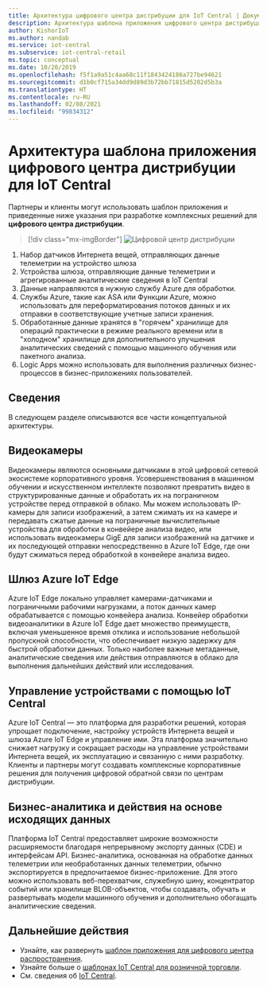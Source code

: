 ```yaml
---
title: Архитектура цифрового центра дистрибуции для IoT Central | Документация Майкрософт
description: Архитектура шаблона приложения цифрового центра дистрибуции для IoT Central.
author: KishorIoT
ms.author: nandab
ms.service: iot-central
ms.subservice: iot-central-retail
ms.topic: conceptual
ms.date: 10/20/2019
ms.openlocfilehash: f5f1a9a51c4aa68c11f1843424186a727be94621
ms.sourcegitcommit: d1b0cf715a34dd9d89d3b72bb71815d5202d5b3a
ms.translationtype: HT
ms.contentlocale: ru-RU
ms.lasthandoff: 02/08/2021
ms.locfileid: "99834312"
---
```

# <a name="architecture-of-iot-central-digital-distribution-center-application-template"></a>Архитектура шаблона приложения цифрового центра дистрибуции для IoT Central



Партнеры и клиенты могут использовать шаблон приложения и приведенные ниже указания при разработке комплексных решений для **цифрового центра дистрибуции**.

> [!div class="mx-imgBorder"]
> ![Цифровой центр дистрибуции](./media/concept-ddc-architecture/digital-distribution-center-architecture.png)

1. Набор датчиков Интернета вещей, отправляющих данные телеметрии на устройство шлюза
2. Устройства шлюза, отправляющие данные телеметрии и агрегированные аналитические сведения в IoT Central
3. Данные направляются в нужную службу Azure для обработки.
4. Службы Azure, такие как ASA или Функции Azure, можно использовать для переформатирования потоков данных и их отправки в соответствующие учетные записи хранения.
5. Обработанные данные хранятся в "горячем" хранилище для операций практически в режиме реального времени или в "холодном" хранилище для дополнительного улучшения аналитических сведений с помощью машинного обучения или пакетного анализа. 
6. Logic Apps можно использовать для выполнения различных бизнес-процессов в бизнес-приложениях пользователей.

## <a name="details"></a>Сведения
В следующем разделе описываются все части концептуальной архитектуры.

## <a name="video-cameras"></a>Видеокамеры 
Видеокамеры являются основными датчиками в этой цифровой сетевой экосистеме корпоративного уровня. Усовершенствования в машинном обучении и искусственном интеллекте позволяют превратить видео в структурированные данные и обработать их на пограничном устройстве перед отправкой в облако. Мы можем использовать IP-камеры для записи изображений, а затем сжимать их на камере и передавать сжатые данные на пограничные вычислительные устройства для обработки в конвейере анализа видео, или использовать видеокамеры GigE для записи изображений на датчике и их последующей отправки непосредственно в Azure IoT Edge, где они будут сжиматься перед обработкой в конвейере анализа видео. 

## <a name="azure-iot-edge-gateway"></a>Шлюз Azure IoT Edge
Azure IoT Edge локально управляет камерами-датчиками и пограничными рабочими нагрузками, а поток данных камер обрабатывается с помощью конвейера анализа. Конвейер обработки видеоаналитики в Azure IoT Edge дает множество преимуществ, включая уменьшенное время отклика и использование небольшой пропускной способности, что обеспечивает низкую задержку для быстрой обработки данных. Только наиболее важные метаданные, аналитические сведения или действия отправляются в облако для выполнения дальнейших действий или исследования. 

## <a name="device-management-with-iot-central"></a>Управление устройствами с помощью IoT Central 
Azure IoT Central — это платформа для разработки решений, которая упрощает подключение, настройку устройств Интернета вещей и шлюза Azure IoT Edge и управление ими. Эта платформа значительно снижает нагрузку и сокращает расходы на управление устройствами Интернета вещей, их эксплуатацию и связанную с ними разработку. Клиенты и партнеры могут создавать комплексные корпоративные решения для получения цифровой обратной связи по центрам дистрибуции.

## <a name="business-insights-and-actions-using-data-egress"></a>Бизнес-аналитика и действия на основе исходящих данных 
Платформа IoT Central предоставляет широкие возможности расширяемости благодаря непрерывному экспорту данных (CDE) и интерфейсам API. Бизнес-аналитика, основанная на обработке данных телеметрии или необработанных данных телеметрии, обычно экспортируется в предпочитаемое бизнес-приложение. Для этого можно использовать веб-перехватчик, служебную шину, концентратор событий или хранилище BLOB-объектов, чтобы создавать, обучать и развертывать модели машинного обучения и дополнительно обогащать аналитические сведения.

## <a name="next-steps"></a>Дальнейшие действия
* Узнайте, как развернуть [шаблон приложения для цифрового центра распространения](./tutorial-iot-central-digital-distribution-center.md).
* Узнайте больше о [шаблонах IoT Central для розничной торговли](./overview-iot-central-retail.md).
* См. сведения об [IoT Central](../core/overview-iot-central.md).

